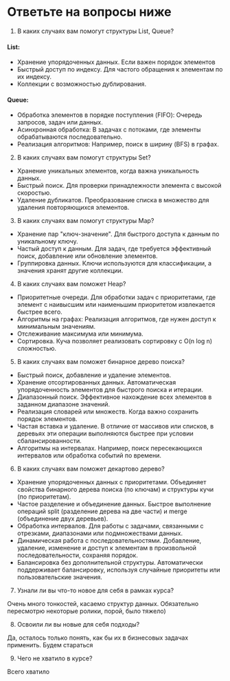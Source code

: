 # Ответьте на вопросы ниже

1. В каких случаях вам помогут структуры List, Queue?

#### List:
* Хранение упорядоченных данных. Если важен порядок элементов
* Быстрый доступ по индексу. Для частого обращения к элементам по их индексу.
* Коллекции с возможностью дублирования.

#### Queue:
*  Обработка элементов в порядке поступления (FIFO): Очередь запросов, задач или данных.
*  Асинхронная обработка: В задачах с потоками, где элементы обрабатываются последовательно.
*  Реализация алгоритмов: Например, поиск в ширину (BFS) в графах.

2. В каких случаях вам помогут структуры Set?

* Хранение уникальных элементов, когда важна уникальность данных.
* Быстрый поиск. Для проверки принадлежности элемента с высокой скоростью.
* Удаление дубликатов. Преобразование списка в множество для удаления повторяющихся элементов.

3. В каких случаях вам помогут структуры Map?

* Хранение пар "ключ-значение". Для быстрого доступа к данным по уникальному ключу.
* Частый доступ к данным. Для задач, где требуется эффективный поиск, добавление или обновление элементов.
* Группировка данных. Ключи используются для классификации, а значения хранят другие коллекции.

4. В каких случаях вам поможет Heap?

* Приоритетные очереди. Для обработки задач с приоритетами, где элемент с наивысшим или наименьшим приоритетом извлекается быстрее всего.
* Алгоритмы на графах: Реализация алгоритмов, где нужен доступ к минимальным значениям.
* Отслеживание максимума или минимума.
* Сортировка. Куча позволяет реализовать сортировку с O(n log n) сложностью.

5. В каких случаях вам поможет бинарное дерево поиска?

* Быстрый поиск, добавление и удаление элементов.
* Хранение отсортированных данных. Автоматическая упорядоченность элементов для быстрого поиска и итерации.
* Диапазонный поиск. Эффективное нахождение всех элементов в заданном диапазоне значений.
* Реализация словарей или множеств. Когда важно сохранить порядок элементов.
* Частая вставка и удаление. В отличие от массивов или списков, в деревьях эти операции выполняются быстрее при условии сбалансированности.
* Алгоритмы на интервалах. Например, поиск пересекающихся интервалов или обработка событий по времени.

6. В каких случаях вам поможет декартово дерево?

* Хранение упорядоченных данных с приоритетами. Объединяет свойства бинарного дерева поиска (по ключам) и структуры кучи (по приоритетам).
* Частое разделение и объединение данных. Быстрое выполнение операций split (разделение дерева на две части) и merge (объединение двух деревьев).
* Обработка интервалов. Для работы с задачами, связанными с отрезками, диапазонами или подмножествами данных.
* Динамическая работа с последовательностями. Добавление, удаление, изменение и доступ к элементам в произвольной последовательности, сохраняя порядок.
* Балансировка без дополнительной структуры. Автоматически поддерживает балансировку, используя случайные приоритеты или пользовательские значения.

7. Узнали ли вы что-то новое для себя в рамках курса?

Очень много тонкостей, касаемо структур данных. Обязательно пересмотрю некоторые ролики, порой, было тяжело)

8. Освоили ли вы новые для себя подходы?

Да, осталось только понять, как бы их в бизнесовых задачах применить. Будем стараться

9. Чего не хватило в курсе?

Всего хватило
